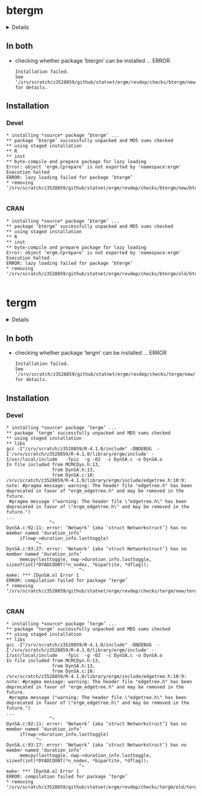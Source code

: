 # btergm

<details>

* Version: 1.9.13
* GitHub: https://github.com/leifeld/btergm
* Source code: https://github.com/cran/btergm
* Date/Publication: 2020-10-26 14:30:02 UTC
* Number of recursive dependencies: 75

Run `revdep_details(, "btergm")` for more info

</details>

## In both

*   checking whether package ‘btergm’ can be installed ... ERROR
    ```
    Installation failed.
    See ‘/srv/scratch/z3528859/github/statnet/ergm/revdep/checks/btergm/new/btergm.Rcheck/00install.out’ for details.
    ```

## Installation

### Devel

```
* installing *source* package ‘btergm’ ...
** package ‘btergm’ successfully unpacked and MD5 sums checked
** using staged installation
** R
** inst
** byte-compile and prepare package for lazy loading
Error: object ‘ergm.Cprepare’ is not exported by 'namespace:ergm'
Execution halted
ERROR: lazy loading failed for package ‘btergm’
* removing ‘/srv/scratch/z3528859/github/statnet/ergm/revdep/checks/btergm/new/btergm.Rcheck/btergm’


```
### CRAN

```
* installing *source* package ‘btergm’ ...
** package ‘btergm’ successfully unpacked and MD5 sums checked
** using staged installation
** R
** inst
** byte-compile and prepare package for lazy loading
Error: object ‘ergm.Cprepare’ is not exported by 'namespace:ergm'
Execution halted
ERROR: lazy loading failed for package ‘btergm’
* removing ‘/srv/scratch/z3528859/github/statnet/ergm/revdep/checks/btergm/old/btergm.Rcheck/btergm’


```
# tergm

<details>

* Version: 3.7.0
* GitHub: https://github.com/statnet/tergm
* Source code: https://github.com/cran/tergm
* Date/Publication: 2020-10-15 12:40:03 UTC
* Number of recursive dependencies: 46

Run `revdep_details(, "tergm")` for more info

</details>

## In both

*   checking whether package ‘tergm’ can be installed ... ERROR
    ```
    Installation failed.
    See ‘/srv/scratch/z3528859/github/statnet/ergm/revdep/checks/tergm/new/tergm.Rcheck/00install.out’ for details.
    ```

## Installation

### Devel

```
* installing *source* package ‘tergm’ ...
** package ‘tergm’ successfully unpacked and MD5 sums checked
** using staged installation
** libs
gcc -I"/srv/scratch/z3528859/R-4.1.0/include" -DNDEBUG  -I'/srv/scratch/z3528859/R-4.1.0/library/ergm/include' -I/usr/local/include   -fpic  -g -O2  -c DynSA.c -o DynSA.o
In file included from MCMCDyn.h:13,
                 from DynSA.h:13,
                 from DynSA.c:10:
/srv/scratch/z3528859/R-4.1.0/library/ergm/include/edgetree.h:10:9: note: #pragma message: warning: The header file "edgetree.h" has been deprecated in favor of "ergm_edgetree.h" and may be removed in the future.
 #pragma message ("warning: The header file \"edgetree.h\" has been deprecated in favor of \"ergm_edgetree.h\" and may be removed in the future.")
...
                ^~
DynSA.c:92:11: error: ‘Network’ {aka ‘struct Networkstruct’} has no member named ‘duration_info’
     if(nwp->duration_info.lasttoggle)
           ^~
DynSA.c:93:27: error: ‘Network’ {aka ‘struct Networkstruct’} has no member named ‘duration_info’
     memcpy(lasttoggle, nwp->duration_info.lasttoggle, sizeof(int)*DYADCOUNT(*n_nodes, *bipartite, *dflag));
                           ^~
make: *** [DynSA.o] Error 1
ERROR: compilation failed for package ‘tergm’
* removing ‘/srv/scratch/z3528859/github/statnet/ergm/revdep/checks/tergm/new/tergm.Rcheck/tergm’


```
### CRAN

```
* installing *source* package ‘tergm’ ...
** package ‘tergm’ successfully unpacked and MD5 sums checked
** using staged installation
** libs
gcc -I"/srv/scratch/z3528859/R-4.1.0/include" -DNDEBUG  -I'/srv/scratch/z3528859/R-4.1.0/library/ergm/include' -I/usr/local/include   -fpic  -g -O2  -c DynSA.c -o DynSA.o
In file included from MCMCDyn.h:13,
                 from DynSA.h:13,
                 from DynSA.c:10:
/srv/scratch/z3528859/R-4.1.0/library/ergm/include/edgetree.h:10:9: note: #pragma message: warning: The header file "edgetree.h" has been deprecated in favor of "ergm_edgetree.h" and may be removed in the future.
 #pragma message ("warning: The header file \"edgetree.h\" has been deprecated in favor of \"ergm_edgetree.h\" and may be removed in the future.")
...
                ^~
DynSA.c:92:11: error: ‘Network’ {aka ‘struct Networkstruct’} has no member named ‘duration_info’
     if(nwp->duration_info.lasttoggle)
           ^~
DynSA.c:93:27: error: ‘Network’ {aka ‘struct Networkstruct’} has no member named ‘duration_info’
     memcpy(lasttoggle, nwp->duration_info.lasttoggle, sizeof(int)*DYADCOUNT(*n_nodes, *bipartite, *dflag));
                           ^~
make: *** [DynSA.o] Error 1
ERROR: compilation failed for package ‘tergm’
* removing ‘/srv/scratch/z3528859/github/statnet/ergm/revdep/checks/tergm/old/tergm.Rcheck/tergm’


```
